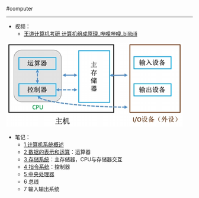 #computer 

---
- 视频：
	- [王道计算机考研 计算机组成原理\_哔哩哔哩\_bilibili](https://www.bilibili.com/video/BV1ps4y1d73V/?spm_id_from=333.999.0.0&vd_source=ec161869fed250aa616ee2fdd48e6494)

![](img/Pasted%20image%2020231211113845.png)

- 笔记：
	- [1 计算机系统概述](1%20计算机系统概述.md)
	- [2 数据的表示和运算](2%20数据的表示和运算.md)：运算器
	- [3 存储系统](3%20存储系统.md)：主存储器，CPU与存储器交互
	- [4 指令系统](4%20指令系统.md)：控制器
	- [5 中央处理器](5%20中央处理器.md)
	- 6 总线
	- 7 输入输出系统


